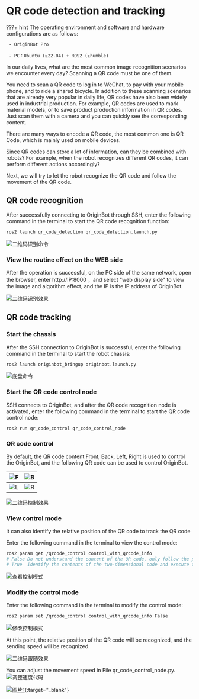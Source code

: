 # **QR code detection and tracking**

???+ hint
    The operating environment and software and hardware configurations are as follows:

     - OriginBot Pro
    
     - PC：Ubuntu (≥22.04) + ROS2 (≥humble)


In our daily lives, what are the most common image recognition scenarios we encounter every day? Scanning a QR code must be one of them.

You need to scan a QR code to log in to WeChat, to pay with your mobile phone, and to ride a shared bicycle. In addition to these scanning scenarios that are already very popular in daily life, QR codes have also been widely used in industrial production. For example, QR codes are used to mark material models, or to save product production information in QR codes. Just scan them with a camera and you can quickly see the corresponding content.

There are many ways to encode a QR code, the most common one is QR Code, which is mainly used on mobile devices.

Since QR codes can store a lot of information, can they be combined with robots? For example, when the robot recognizes different QR codes, it can perform different actions accordingly?

Next, we will try to let the robot recognize the QR code and follow the movement of the QR code.

## **QR code recognition**

After successfully connecting to OriginBot through SSH, enter the following command in the terminal to start the QR code recognition function:

```bash
ros2 launch qr_code_detection qr_code_detection.launch.py
```
![二维码识别命令](../../assets/img/qrcode_detection/二维码识别命令.png)

### **View the routine effect on the WEB side**

After the operation is successful, on the PC side of the same network, open the browser, enter http://IP:8000 ，and select "web display side" to view the image and algorithm effect, and the IP is the IP address of OriginBot.

![二维码识别效果](../../assets/img/qrcode_detection/二维码识别效果.png)

## **QR code tracking**

### **Start the chassis**

After the SSH connection to OriginBot is successful, enter the following command in the terminal to start the robot chassis:

```bash
ros2 launch originbot_bringup originbot.launch.py
```

![底盘命令](../../assets/img/qrcode_detection/底盘命令.png)

### **Start the QR code control node**

SSH connects to OriginBot, and after the QR code recognition node is activated, enter the following command in the terminal to start the QR code control node:

```bash
ros2 run qr_code_control qr_code_control_node
```

### **QR code control**

By default, the QR code content Front, Back, Left, Right is used to control the OriginBot, and the following QR code can be used to control OriginBot.

| ![F](../../assets/img/qrcode_detection/F.png) | ![B](../../assets/img/qrcode_detection/B.png) |
| ---------------------------------- | ---------------------------------- |
| ![L](../../assets/img/qrcode_detection/L.png) | ![R](../../assets/img/qrcode_detection/R.png) |



![二维码控制效果](../../assets/img/qrcode_detection/二维码控制效果.png)

### **View control mode**

It can also identify the relative position of the QR code to track the QR code

Enter the following command in the terminal to view the control mode:

```bash
ros2 param get /qrcode_control control_with_qrcode_info
# False Do not understand the content of the QR code, only follow the position of the QR code
# True  Identify the contents of the two-dimensional code and execute the command according to the contents of the two-dimensional code
```

![查看控制模式](../../assets/img/qrcode_detection/查看控制模式.png)

### **Modify the control mode**

Enter the following command in the terminal to modify the control mode:

```bash
ros2 param set /qrcode_control control_with_qrcode_info False
```

![修改控制模式](../../assets/img/qrcode_detection/修改控制模式.png)

At this point, the relative position of the QR code will be recognized, and the sending speed will be recognized.

![二维码跟随效果](../../assets/img/qrcode_detection/二维码跟随效果.png)

 You can adjust the movement speed in File qr_code_control_node.py.
 ![调整速度代码](../../assets/img/qrcode_detection/调整速度代码.png)



[![图片1](../../assets/img/footer_en.png)](https://www.guyuehome.com/){:target="_blank"}
